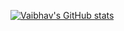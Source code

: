 [![Vaibhav's GitHub stats](https://github-readme-stats.vercel.app/api?username=anuraghazra)](https://github.com/anuraghazra/github-readme-stats)

<!---
thevaibhav-dixit/thevaibhav-dixit is a ✨ special ✨ repository because its `README.md` (this file) appears on your GitHub profile.
You can click the Preview link to take a look at your changes.
--->
